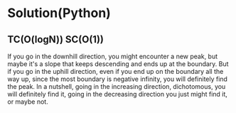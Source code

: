 # Solution(Python)

## TC(O(logN)) SC(O(1))

If you go in the downhill direction, you might encounter a new peak, but maybe it's a slope that keeps descending and ends up at the boundary. But if you go in the uphill direction, even if you end up on the boundary all the way up, since the most boundary is negative infinity, you will definitely find the peak. In a nutshell, going in the increasing direction, dichotomous, you will definitely find it, going in the decreasing direction you just might find it, or maybe not.
